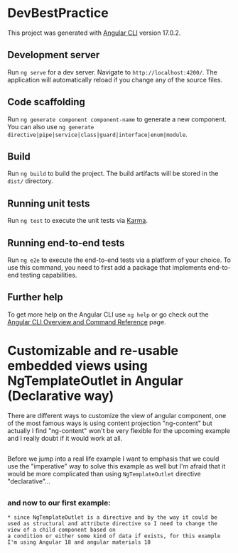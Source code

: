 # DevBestPractice

This project was generated with [Angular CLI](https://github.com/angular/angular-cli) version 17.0.2.

## Development server

Run `ng serve` for a dev server. Navigate to `http://localhost:4200/`. The application will automatically reload if you change any of the source files.

## Code scaffolding

Run `ng generate component component-name` to generate a new component. You can also use `ng generate directive|pipe|service|class|guard|interface|enum|module`.

## Build

Run `ng build` to build the project. The build artifacts will be stored in the `dist/` directory.

## Running unit tests

Run `ng test` to execute the unit tests via [Karma](https://karma-runner.github.io).

## Running end-to-end tests

Run `ng e2e` to execute the end-to-end tests via a platform of your choice. To use this command, you need to first add a package that implements end-to-end testing capabilities.

## Further help

To get more help on the Angular CLI use `ng help` or go check out the [Angular CLI Overview and Command Reference](https://angular.io/cli) page.


# Customizable and re-usable embedded views using NgTemplateOutlet in Angular (Declarative way)


There are different ways to customize the view of angular component, one of the most famous ways is using content projection "ng-content" 
but actually I find "ng-content" won't be very flexible for the upcoming example and I really doubt if it would work at all.

##

Before we jump into a real life example I want to emphasis that we could use the "imperative" way to solve this example as well but I'm afraid that it would be more complicated
than using `NgTemplateOutlet` directive "declarative"...  

##

### and now to our first example:
    * since NgTemplateOutlet is a directive and by the way it could be used as structural and attribute directive so I need to change the view of a child component based on 
    a condition or either some kind of data if exists, for this example I'm using Angular 18 and angular materials 18

    